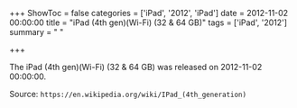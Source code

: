 +++
ShowToc = false
categories = ['iPad', '2012', 'iPad']
date = 2012-11-02 00:00:00
title = "iPad (4th gen)(Wi-Fi) (32 & 64 GB)"
tags = ['iPad', '2012']
summary = " "

+++

The iPad (4th gen)(Wi-Fi) (32 & 64 GB) was released on 2012-11-02 00:00:00.

Source: `https://en.wikipedia.org/wiki/IPad_(4th_generation)`
